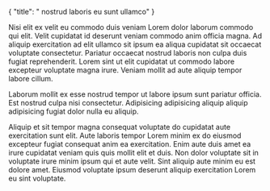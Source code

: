 {
  "title": " nostrud laboris eu sunt ullamco"
}

Nisi elit ex velit eu commodo duis veniam Lorem dolor laborum commodo qui elit. Velit cupidatat id deserunt veniam commodo anim officia magna. Ad aliquip exercitation ad elit ullamco sit ipsum ea aliqua cupidatat sit occaecat voluptate consectetur. Pariatur occaecat nostrud laboris non culpa duis fugiat reprehenderit. Lorem sint ut elit cupidatat ut commodo labore excepteur voluptate magna irure. Veniam mollit ad aute aliquip tempor labore cillum.

Laborum mollit ex esse nostrud tempor ut labore ipsum sunt pariatur officia. Est nostrud culpa nisi consectetur. Adipisicing adipisicing aliquip aliquip adipisicing fugiat dolor nulla eu aliquip.

Aliquip et sit tempor magna consequat voluptate do cupidatat aute exercitation sunt elit. Aute laboris tempor Lorem minim ex do eiusmod excepteur fugiat consequat anim ea exercitation. Enim aute duis amet ea irure cupidatat veniam quis quis mollit elit et duis. Non dolor voluptate sit in voluptate irure minim ipsum qui et aute velit. Sint aliquip aute minim eu est dolore amet. Eiusmod voluptate ipsum deserunt aliquip exercitation Lorem eu sint voluptate.